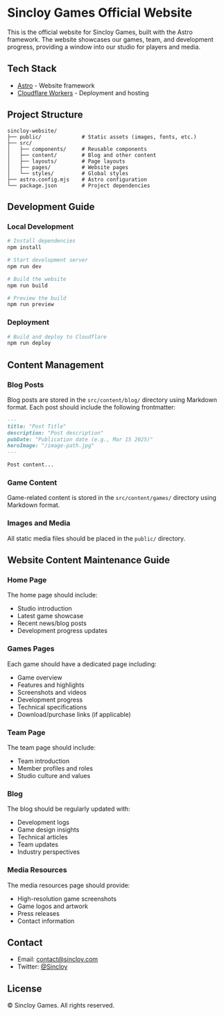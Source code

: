 # Sincloy Games Official Website

This is the official website for Sincloy Games, built with the Astro framework. The website showcases our games, team, and development progress, providing a window into our studio for players and media.

## Tech Stack

- [Astro](https://astro.build/) - Website framework
- [Cloudflare Workers](https://workers.cloudflare.com/) - Deployment and hosting

## Project Structure

```
sincloy-website/
├── public/             # Static assets (images, fonts, etc.)
├── src/
│   ├── components/     # Reusable components
│   ├── content/        # Blog and other content
│   ├── layouts/        # Page layouts
│   ├── pages/          # Website pages
│   └── styles/         # Global styles
├── astro.config.mjs    # Astro configuration
└── package.json        # Project dependencies
```

## Development Guide

### Local Development

```bash
# Install dependencies
npm install

# Start development server
npm run dev

# Build the website
npm run build

# Preview the build
npm run preview
```

### Deployment

```bash
# Build and deploy to Cloudflare
npm run deploy
```

## Content Management

### Blog Posts

Blog posts are stored in the `src/content/blog/` directory using Markdown format. Each post should include the following frontmatter:

```markdown
---
title: "Post Title"
description: "Post description"
pubDate: "Publication date (e.g., Mar 15 2025)"
heroImage: "/image-path.jpg"
---

Post content...
```

### Game Content

Game-related content is stored in the `src/content/games/` directory using Markdown format.

### Images and Media

All static media files should be placed in the `public/` directory.

## Website Content Maintenance Guide

### Home Page

The home page should include:
- Studio introduction
- Latest game showcase
- Recent news/blog posts
- Development progress updates

### Games Pages

Each game should have a dedicated page including:
- Game overview
- Features and highlights
- Screenshots and videos
- Development progress
- Technical specifications
- Download/purchase links (if applicable)

### Team Page

The team page should include:
- Team introduction
- Member profiles and roles
- Studio culture and values

### Blog

The blog should be regularly updated with:
- Development logs
- Game design insights
- Technical articles
- Team updates
- Industry perspectives

### Media Resources

The media resources page should provide:
- High-resolution game screenshots
- Game logos and artwork
- Press releases
- Contact information

## Contact

- Email: contact@sincloy.com
- Twitter: [@Sincloy](https://x.com/Sincloy)

## License

© Sincloy Games. All rights reserved.
